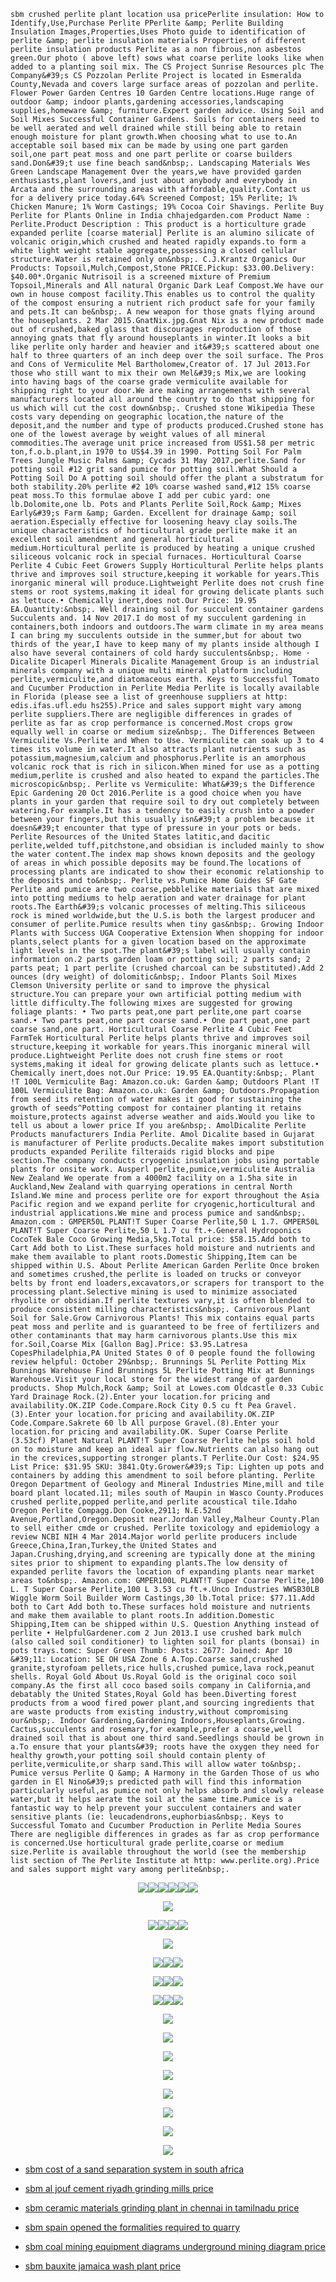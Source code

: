 
```
sbm crushed perlite plant location usa pricePerlite insulation: How to Identify,Use,Purchase Perlite PPerlite &amp; Perlite Building Insulation Images,Properties,Uses Photo guide to identification of perlite &amp; perlite insulation materials Properties of different perlite insulation products Perlite as a non fibrous,non asbestos green.Our photo ( above left) sows what coarse perlite looks like when added to a planting soil mix. The CS Project Sunrise Resources plc The Company&#39;s CS Pozzolan Perlite Project is located in Esmeralda County,Nevada and covers large surface areas of pozzolan and perlite. Flower Power Garden Centres 10 Garden Centre locations.Huge range of outdoor &amp; indoor plants,gardening accessories,landscaping supplies,homeware &amp; furniture.Expert garden advice. Using Soil and Soil Mixes Successful Container Gardens. Soils for containers need to be well aerated and well drained while still being able to retain enough moisture for plant growth.When choosing what to use to.An acceptable soil based mix can be made by using one part garden soil,one part peat moss and one part perlite or coarse builders sand.Don&#39;t use fine beach sand&nbsp;. Landscaping Materials Wes Green Landscape Management Over the years,we have provided garden enthusiasts,plant lovers,and just about anybody and everybody in Arcata and the surrounding areas with affordable,quality.Contact us for a delivery price today.64% Screened Compost; 15% Perlite; 1% Chicken Manure; 1% Worm Castings; 19% Cocoa Coir Shavings. Perlite Buy Perlite for Plants Online in India chhajedgarden.com Product Name : Perlite.Product Description : This product is a horticulture grade expanded perlite [coarse material] Perlite is an alumino silicate of volcanic origin,which crushed and heated rapidly expands.to form a white light weight stable aggregate,possessing a closed cellular structure.Water is retained only on&nbsp;. C.J.Krantz Organics Our Products: Topsoil,Mulch,Compost,Stone PRICE.Pickup: $33.00.Delivery: $40.00*.Organic Nutrisoil is a screened mixture of Premium Topsoil,Minerals and All natural Organic Dark Leaf Compost.We have our own in house compost facility.This enables us to control the quality of the compost ensuring a nutrient rich product safe for your family and pets.It can be&nbsp;. A new weapon for those gnats flying around the houseplants. 2 Mar 2015.GnatNix.jpg.Gnat Nix is a new product made out of crushed,baked glass that discourages reproduction of those annoying gnats that fly around houseplants in winter.It looks a bit like perlite only harder and heavier and it&#39;s scattered about one half to three quarters of an inch deep over the soil surface. The Pros and Cons of Vermiculite Mel Bartholomew,Creator of. 17 Jul 2013.For those who still want to mix their own Mel&#39;s Mix,we are looking into having bags of the coarse grade vermiculite available for shipping right to your door.We are making arrangements with several manufacturers located all around the country to do that shipping for us which will cut the cost down&nbsp;. Crushed stone Wikipedia These costs vary depending on geographic location,the nature of the deposit,and the number and type of products produced.Crushed stone has one of the lowest average by weight values of all mineral commodities.The average unit price increased from US$1.58 per metric ton,f.o.b.plant,in 1970 to US$4.39 in 1990. Potting Soil For Palm Trees Jungle Music Palms &amp; Cycads 31 May 2017.perlite.Sand for potting soil #12 grit sand pumice for potting soil.What Should a Potting Soil Do A potting soil should offer the plant a substratum for both stability.20% perlite #2 10% coarse washed sand,#12 15% coarse peat moss.To this formulae above I add per cubic yard: one lb.Dolomite,one lb. Pots and Plants Perlite Soil,Rock &amp; Mixes Early&#39;s Farm &amp; Garden. Excellent for drainage &amp; soil aeration.Especially effective for loosening heavy clay soils.The unique characteristics of horticultural grade perlite make it an excellent soil amendment and general horticultural medium.Horticultural perlite is produced by heating a unique crushed siliceous volcanic rock in special furnaces. Horticultural Coarse Perlite 4 Cubic Feet Growers Supply Horticultural Perlite helps plants thrive and improves soil structure,keeping it workable for years.This inorganic mineral will produce.Lightweight Perlite does not crush fine stems or root systems,making it ideal for growing delicate plants such as lettuce.• Chemically inert,does not.Our Price: 19.95 EA.Quantity:&nbsp;. Well draining soil for succulent container gardens Succulents and. 14 Nov 2017.I do most of my succulent gardening in containers,both indoors and outdoors.The warm climate in my area means I can bring my succulents outside in the summer,but for about two thirds of the year,I have to keep many of my plants inside although I also have several containers of cold hardy succulents&nbsp;. Home · Dicalite Dicaperl Minerals Dicalite Management Group is an industrial minerals company with a unique multi mineral platform including perlite,vermiculite,and diatomaceous earth. Keys to Successful Tomato and Cucumber Production in Perlite Media Perlite is locally available in Florida (please see a list of greenhouse suppliers at http: edis.ifas.ufl.edu hs255).Price and sales support might vary among perlite suppliers.There are negligible differences in grades of perlite as far as crop performance is concerned.Most crops grow equally well in coarse or medium size&nbsp;. The Differences Between Vermiculite Vs.Perlite and When to Use. Vermiculite can soak up 3 to 4 times its volume in water.It also attracts plant nutrients such as potassium,magnesium,calcium and phosphorus.Perlite is an amorphous volcanic rock that is rich in silicon.When mined for use as a potting medium,perlite is crushed and also heated to expand the particles.The microscopic&nbsp;. Perlite vs Vermiculite: What&#39;s the Difference Epic Gardening 20 Oct 2016.Perlite is a good choice when you have plants in your garden that require soil to dry out completely between watering.For example.It has a tendency to easily crush into a powder between your fingers,but this usually isn&#39;t a problem because it doesn&#39;t encounter that type of pressure in your pots or beds. Perlite Resources of the United States latitic,and dacitic perlite,welded tuff,pitchstone,and obsidian is included mainly to show the water content.The index map shows known deposits and the geology of areas in which possible deposits may be found.The locations of processing plants are indicated to show their economic relationship to the deposits and to&nbsp;. Perlite vs.Pumice Home Guides SF Gate Perlite and pumice are two coarse,pebblelike materials that are mixed into potting mediums to help aeration and water drainage for plant roots.The Earth&#39;s volcanic processes of melting.This siliceous rock is mined worldwide,but the U.S.is both the largest producer and consumer of perlite.Pumice results when tiny gas&nbsp;. Growing Indoor Plants with Success UGA Cooperative Extension When shopping for indoor plants,select plants for a given location based on the approximate light levels in the spot.The plant&#39;s label will usually contain information on.2 parts garden loam or potting soil; 2 parts sand; 2 parts peat; 1 part perlite (crushed charcoal can be substituted).Add 2 ounces (dry weight) of dolomitic&nbsp;. Indoor Plants Soil Mixes Clemson University perlite or sand to improve the physical structure.You can prepare your own artificial potting medium with little difficulty.The following mixes are suggested for growing foliage plants: • Two parts peat,one part perlite,one part coarse sand.• Two parts peat,one part coarse sand.• One part peat,one part coarse sand,one part. Horticultural Coarse Perlite 4 Cubic Feet FarmTek Horticultural Perlite helps plants thrive and improves soil structure,keeping it workable for years.This inorganic mineral will produce.Lightweight Perlite does not crush fine stems or root systems,making it ideal for growing delicate plants such as lettuce.• Chemically inert,does not.Our Price: 19.95 EA.Quantity:&nbsp;. Plant !T 100L Vermiculite Bag: Amazon.co.uk: Garden &amp; Outdoors Plant !T 100L Vermiculite Bag: Amazon.co.uk: Garden &amp; Outdoors.Propagation from seed its retention of water makes it good for sustaining the growth of seeds^Potting compost for container planting it retains moisture,protects against adverse weather and aids.Would you like to tell us about a lower price If you are&nbsp;. AmolDicalite Perlite Products manufacturers India Perlite. Amol Dicalite based in Gujarat is manufacturer of Perlite products.Decalite makes import substitution products expanded Perilite filteraids rigid blocks and pipe section.The company conducts cryogenic insulation jobs using portable plants for onsite work. Ausperl perlite,pumice,vermiculite Australia New Zealand We operate from a 4000m2 facility on a 1.5ha site in Auckland,New Zealand with quarrying operations in central North Island.We mine and process perlite ore for export throughout the Asia Pacific region and we expand perlite for cryogenic,horticultural and industrial applications.We mine and process pumice and sand&nbsp;. Amazon.com : GMPER50L PLANT!T Super Coarse Perlite,50 L 1.7. GMPER50L PLANT!T Super Coarse Perlite,50 L 1.7 cu ft.+.General Hydroponics CocoTek Bale Coco Growing Media,5kg.Total price: $58.15.Add both to Cart Add both to List.These surfaces hold moisture and nutrients and make them available to plant roots.Domestic Shipping,Item can be shipped within U.S. About Perlite American Garden Perlite Once broken and sometimes crushed,the perlite is loaded on trucks or conveyor belts by front end loaders,excavators,or scrapers for transport to the processing plant.Selective mining is used to minimize associated rhyolite or obsidian.If perlite textures vary,it is often blended to produce consistent milling characteristics&nbsp;. Carnivorous Plant Soil for Sale.Grow Carnivorous Plants! This mix contains equal parts peat moss and perlite and is guaranteed to be free of fertilizers and other contaminants that may harm carnivorous plants.Use this mix for.Soil,Coarse Mix [Gallon Bag].Price: $3.95.Latresa CopesPhiladelphia,PA United States 0 of 0 people found the following review helpful: October 29&nbsp;. Brunnings 5L Perlite Potting Mix Bunnings Warehouse Find Brunnings 5L Perlite Potting Mix at Bunnings Warehouse.Visit your local store for the widest range of garden products. Shop Mulch,Rock &amp; Soil at Lowes.com Oldcastle 0.33 Cubic Yard Drainage Rock.(2).Enter your location.for pricing and availability.OK.ZIP Code.Compare.Rock City 0.5 cu ft Pea Gravel.(3).Enter your location.for pricing and availability.OK.ZIP Code.Compare.Sakrete 60 lb All purpose Gravel.(8).Enter your location.for pricing and availability.OK. Super Coarse Perlite (3.53cf) Planet Natural PLANT!T Super Coarse Perlite helps soil hold on to moisture and keep an ideal air flow.Nutrients can also hang out in the crevices,supporting stronger plants.T Perlite.Our Cost: $24.95 List Price: $31.95 SKU: 3841.Qty.Grower&#39;s Tip: Lighten up pots and containers by adding this amendment to soil before planting. Perlite Oregon Department of Geology and Mineral Industries Mine,mill and tile board plant located.11; miles south of Maupin in Wasco County.Produces crushed perlite,popped perlite,and perlite acoustical tile.Idaho Oregon Perlite Compagg.Don Cooke,2911; N.E.52nd Avenue,Portland,Oregon.Deposit near.Jordan Valley,Malheur County.Plan to sell either cmde or crushed. Perlite toxicology and epidemiology a review NCBI NIH 4 Mar 2014.Major world perlite producers include Greece,China,Iran,Turkey,the United States and Japan.Crushing,drying,and screening are typically done at the mining sites prior to shipment to expanding plants.The low density of expanded perlite favors the location of expanding plants near market areas to&nbsp;. Amazon.com: GMPER100L PLANT!T Super Coarse Perlite,100 L. T Super Coarse Perlite,100 L 3.53 cu ft.+.Unco Industries WWSB30LB Wiggle Worm Soil Builder Worm Castings,30 lb.Total price: $77.11.Add both to Cart Add both to.These surfaces hold moisture and nutrients and make them available to plant roots.In addition.Domestic Shipping,Item can be shipped within U.S. Question Anything instead of perlite • HelpfulGardener.com 2 Jun 2013.I use crushed bark mulch (also called soil conditioner) to lighten soil for plants (bonsai) in pots trays.tomc: Super Green Thumb: Posts: 2677: Joined: Apr 10 &#39;11: Location: SE OH USA Zone 6 A.Top.Coarse sand,crushed granite,styrofoam pellets,rice hulls,crushed pumice,lava rock,peanut shells. Royal Gold About Us.Royal Gold is the original coco soil company.As the first all coco based soils company in California,and debatably the United States,Royal Gold has been.Diverting forest products from a wood fired power plant,and sourcing ingredients that are waste products from existing industry,without compromising our&nbsp;. Indoor Gardening,Gardening Indoors,Houseplants,Growing. Cactus,succulents and rosemary,for example,prefer a coarse,well drained soil that is about one third sand.Seedlings should be grown in a.To ensure that your plants&#39; roots have the oxygen they need for healthy growth,your potting soil should contain plenty of perlite,vermiculite,or sharp sand.This will allow water to&nbsp;. Pumice versus Perlite Q &amp; A Harmony in the Garden Those of us who garden in El Nino&#39;s predicted path will find this information particularly useful,as pumice not only helps absorb and slowly release water,but it helps aerate the soil at the same time.Pumice is a fantastic way to help prevent your succulent containers and water sensitive plants (ie: leucadendrons,euphorbias&nbsp;. Keys to Successful Tomato and Cucumber Production in Perlite Media Soures There are negligible differences in grades as far as crop performance is concerned.Use horticultural grade perlite,coarse or medium size.Perlite is available throughout the world (see the membership list section of The Perlite Institute at http: www.perlite.org).Price and sales support might vary among perlite&nbsp;. 
```

<div align="center">
  
<a rel="nofollow" href="https://m.shibang-china.com?f=github&k=sbm+crushed+perlite+plant+location+usa+price"><img src="https://static.shibang-china.com/en/l.png"></a><img src="https://static.shibang-china.com/en/hw.png"><a rel="nofollow" href="https://m.shibang-china.com/product/?f=github&k=sbm+crushed+perlite+plant+location+usa+price"><img src="https://static.shibang-china.com/en/p.png"></a><a rel="nofollow" href="https://m.shibang-china.com/cases/?f=github&k=sbm+crushed+perlite+plant+location+usa+price"><img src="https://static.shibang-china.com/en/c.png"></a><a rel="nofollow" href="https://m.shibang-china.com/news/?f=github&k=sbm+crushed+perlite+plant+location+usa+price"><img src="https://static.shibang-china.com/en/n.png"></a><a rel="nofollow" href="https://m.shibang-china.com?f=github&k=sbm+crushed+perlite+plant+location+usa+price"><img src="https://static.shibang-china.com/en/m.png"></a>

<a rel="nofollow" href="https://m.shibang-china.com/product/?f=github&k=sbm+crushed+perlite+plant+location+usa+price"><img src="https://static.shibang-china.com/en/b.jpg"></a>
  
<a rel="nofollow" href="https://m.shibang-china.com/solution-aggregate.html?f=github&k=sbm+crushed+perlite+plant+location+usa+price"><img src="https://static.shibang-china.com/en/a.jpg"></a><a rel="nofollow" href="https://m.shibang-china.com/solution-mine.html?f=github&k=sbm+crushed+perlite+plant+location+usa+price"><img src="https://static.shibang-china.com/en/m.jpg"></a><a rel="nofollow" href="https://m.shibang-china.com/solution-mill.html?f=github&k=sbm+crushed+perlite+plant+location+usa+price"><img src="https://static.shibang-china.com/en/g.jpg"></a><a rel="nofollow" href="https://m.shibang-china.com/solution-epc.html?f=github&k=sbm+crushed+perlite+plant+location+usa+price"><img src="https://static.shibang-china.com/en/e.jpg"></a>

<a rel="nofollow" href="https://m.shibang-china.com/product/?f=github&k=sbm+crushed+perlite+plant+location+usa+price"><img src="https://static.shibang-china.com/en/a-p.png"></a>

<a rel="nofollow" href="https://m.shibang-china.com/product/crusher/c6x.html?f=github&k=sbm+crushed+perlite+plant+location+usa+price"><img src="https://static.shibang-china.com/en/j.jpg"></a><a rel="nofollow" href="https://m.shibang-china.com/product/crusher/ci5x.html?f=github&k=sbm+crushed+perlite+plant+location+usa+price"><img src="https://static.shibang-china.com/en/i.jpg"></a><a rel="nofollow" href="https://m.shibang-china.com/product/crusher/hst.html?f=github&k=sbm+crushed+perlite+plant+location+usa+price"><img src="https://static.shibang-china.com/en/c.jpg"></a>

<a rel="nofollow" href="https://m.shibang-china.com/product/mill/mtw.html?f=github&k=sbm+crushed+perlite+plant+location+usa+price"><img src="https://static.shibang-china.com/en/mtw.jpg"></a><a rel="nofollow" href="https://m.shibang-china.com/product/mill/scm.html?f=github&k=sbm+crushed+perlite+plant+location+usa+price"><img src="https://static.shibang-china.com/en/scm.jpg"></a><a rel="nofollow" href="https://m.shibang-china.com/product/mill/lm.html?f=github&k=sbm+crushed+perlite+plant+location+usa+price"><img src="https://static.shibang-china.com/en/lm.jpg"></a>

<a rel="nofollow" href="https://m.shibang-china.com/product/sand/vsi6x.html?f=github&k=sbm+crushed+perlite+plant+location+usa+price"><img src="https://static.shibang-china.com/en/6x.jpg"></a><a rel="nofollow" href="https://m.shibang-china.com/product/sand/vu.html?f=github&k=sbm+crushed+perlite+plant+location+usa+price"><img src="https://static.shibang-china.com/en/vu.jpg"></a><a rel="nofollow" href="https://m.shibang-china.com/product/mobile/klun.html?f=github&k=sbm+crushed+perlite+plant+location+usa+price"><img src="https://static.shibang-china.com/en/k.jpg"></a>

<a rel="nofollow" href="https://m.shibang-china.com/cases/?f=github&k=sbm+crushed+perlite+plant+location+usa+price"><img src="https://static.shibang-china.com/en/case.png"></a>

<a rel="nofollow" href="https://m.shibang-china.com/cases/aggregate/202.html?f=github&k=sbm+crushed+perlite+plant+location+usa+price"><img src="https://static.shibang-china.com/en/c-1.jpg"></a>

<a rel="nofollow" href="https://m.shibang-china.com/cases/aggregate/203.html?f=github&k=sbm+crushed+perlite+plant+location+usa+price"><img src="https://static.shibang-china.com/en/c-2.jpg"></a>

<a rel="nofollow" href="https://m.shibang-china.com/cases/mill/123.html?f=github&k=sbm+crushed+perlite+plant+location+usa+price"><img src="https://static.shibang-china.com/en/c-3.jpg"></a>

<a rel="nofollow" href="https://m.shibang-china.com/contact_us.html?f=github&k=sbm+crushed+perlite+plant+location+usa+price"><img src="https://static.shibang-china.com/en/contact.png"></a>

<a rel="nofollow" href="https://swt.shibang-china.com/?f=github&k=sbm+crushed+perlite+plant+location+usa+price"><img src="https://static.shibang-china.com/en/chat.png"></a>

<a rel="nofollow" href="https://whatsapp.shibangsoft.com/WhatsApp.php?f=github&k=sbm+crushed+perlite+plant+location+usa+price"><img src="https://static.shibang-china.com/en/whatsapp.png"></a>

<a rel="nofollow" href="https://m.shibang-china.com/?f=github&k=sbm+crushed+perlite+plant+location+usa+price"><img src="https://static.shibang-china.com/en/website.png"></a>

</div>


* [sbm cost of a sand separation system in south africa](sbm%20cost%20of%20a%20sand%20separation%20system%20in%20south%20africa.md)

* [sbm al jouf cement riyadh grinding mills price](sbm%20al%20jouf%20cement%20riyadh%20grinding%20mills%20price.md)

* [sbm ceramic materials grinding plant in chennai in tamilnadu price](sbm%20ceramic%20materials%20grinding%20plant%20in%20chennai%20in%20tamilnadu%20price.md)

* [sbm spain opened the formalities required to quarry](sbm%20spain%20opened%20the%20formalities%20required%20to%20quarry.md)

* [sbm coal mining equipment diagrams underground mining diagram price](sbm%20coal%20mining%20equipment%20diagrams%20underground%20mining%20diagram%20price.md)

* [sbm bauxite jamaica wash plant price](sbm%20bauxite%20jamaica%20wash%20plant%20price.md)